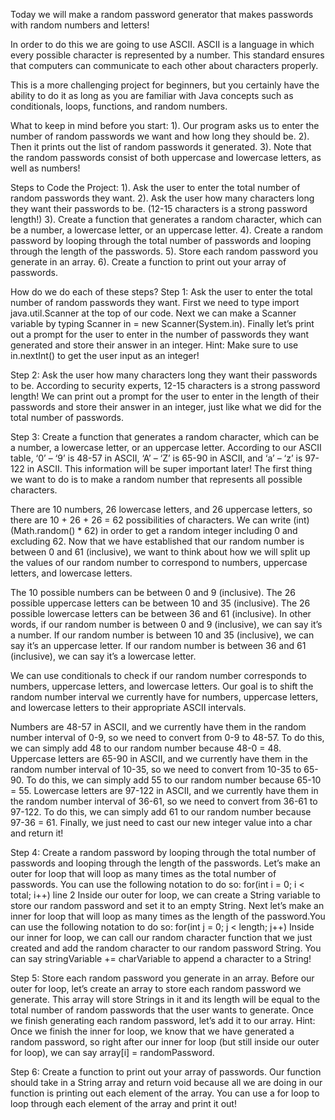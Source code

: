 Today we will make a random password generator that makes passwords with random numbers and letters!

In order to do this we are going to use ASCII. ASCII is a language in which every possible character is represented by a number. 
This standard ensures that computers can communicate to each other about characters properly.

This is a more challenging project for beginners, but you certainly have the ability to do it as long as 
you are familiar with Java concepts such as conditionals, loops, functions, and random numbers.


What to keep in mind before you start:
1). Our program asks us to enter the number of random passwords we want and how long they should be.
2). Then it prints out the list of random passwords it generated.
3). Note that the random passwords consist of both uppercase and lowercase letters, as well as numbers!


Steps to Code the Project:
1). Ask the user to enter the total number of random passwords they want.
2). Ask the user how many characters long they want their passwords to be. (12-15 characters is a strong password length!)
3). Create a function that generates a random character, which can be a number, a lowercase letter, or an uppercase letter.
4). Create a random password by looping through the total number of passwords and looping through the length of the passwords.
5). Store each random password you generate in an array.
6). Create a function to print out your array of passwords.


How do we do each of these steps?
Step 1: Ask the user to enter the total number of random passwords they want.
First we need to type import java.util.Scanner at the top of our code.
Next we can make a Scanner variable by typing Scanner in = new Scanner(System.in).
Finally let’s print out a prompt for the user to enter in the number of passwords they want generated and store their answer in an integer.
Hint: Make sure to use in.nextInt() to get the user input as an integer!


Step 2: Ask the user how many characters long they want their passwords to be.
According to security experts, 12-15 characters is a strong password length!
We can print out a prompt for the user to enter in the length of their passwords and store their answer in an integer, just like what we did for the total number of passwords.


Step 3: Create a function that generates a random character, which can be a number, a lowercase letter, or an uppercase letter.
According to our ASCII table, ‘0’ – ‘9’ is 48-57 in ASCII, ‘A’ – ‘Z’ is 65-90 in ASCII, and ‘a’ – ‘z’ is 97-122 in ASCII. This information will be super important later!
The first thing we want to do is to make a random number that represents all possible characters.

There are 10 numbers, 26 lowercase letters, and 26 uppercase letters, so there are 10 + 26 + 26 = 62 possibilities of characters.
We can write (int)(Math.random() * 62) in order to get a random integer including 0 and excluding 62.
Now that we have established that our random number is between 0 and 61 (inclusive), we want to think about how we will split up 
the values of our random number to correspond to numbers, uppercase letters, and lowercase letters.

The 10 possible numbers can be between 0 and 9 (inclusive). The 26 possible uppercase letters can be between 10 and 35 (inclusive). 
The 26 possible lowercase letters can be between 36 and 61 (inclusive).
In other words, if our random number is between 0 and 9 (inclusive), we can say it’s a number. If our random number is between 10 and 35 (inclusive),
we can say it’s an uppercase letter. If our random number is between 36 and 61 (inclusive), we can say it’s a lowercase letter.

We can use conditionals to check if our random number corresponds to numbers, uppercase letters, and lowercase letters. 
Our goal is to shift the random number interval we currently have for numbers, uppercase letters, and lowercase letters to their appropriate ASCII intervals.

Numbers are 48-57 in ASCII, and we currently have them in the random number interval of 0-9, so we need to convert from 0-9 to 48-57. 
To do this, we can simply add 48 to our random number because 48-0 = 48.
Uppercase letters are 65-90 in ASCII, and we currently have them in the random number interval of 10-35, so we need to convert from 10-35 to 65-90. 
To do this, we can simply add 55 to our random number because 65-10 = 55.
Lowercase letters are 97-122 in ASCII, and we currently have them in the random number interval of 36-61, so we need to convert from 36-61 to 97-122.
To do this, we can simply add 61 to our random number because 97-36 = 61.
Finally, we just need to cast our new integer value into a char and return it!


Step 4: Create a random password by looping through the total number of passwords and looping through the length of the passwords.
Let’s make an outer for loop that will loop as many times as the total number of passwords. You can use the following notation to do so:
for(int i = 0; i < total; i++)
line 2
Inside our outer for loop, we can create a String variable to store our random password and set it to an empty String. Next let’s make an inner for loop 
that will loop as many times as the length of the password.You can use the following notation to do so:
for(int j = 0; j < length; j++)
Inside our inner for loop, we can call our random character function that we just created and add the random character to our random password String. 
You can say stringVariable += charVariable to append a character to a String!


Step 5: Store each random password you generate in an array.
Before our outer for loop, let’s create an array to store each random password we generate. This array will store Strings in it and its length will be equal to 
the total number of random passwords that the user wants to generate.
Once we finish generating each random password, let’s add it to our array.
Hint: Once we finish the inner for loop, we know that we have generated a random password, so right after our inner for loop (but still inside our outer for loop), 
we can say array[i] = randomPassword.


Step 6: Create a function to print out your array of passwords.
Our function should take in a String array and return void because all we are doing in our function is printing out each element of the array. 
You can use a for loop to loop through each element of the array and print it out!


